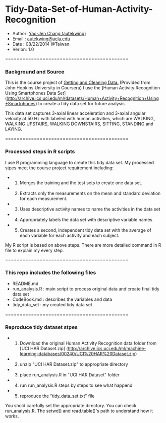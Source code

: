 Tidy-Data-Set-of-Human-Activity-Recognition
===========================================

* Author: [Yao-Jen Chang (autekwing)](https://github.com/autekroy) 
* Email : autekwing@ucla.edu
* Date  : 08/22/2014 @Taiwan
* Verion: 1.0

===========================================
### Background and Source
This is the course project of [Getting and Cleaning Data.](https://www.coursera.org/course/getdata) (Provided from John Hopkins University in Coursera) I use the [Human Activity Recognition Using Smartphones Data Set] (http://archive.ics.uci.edu/ml/datasets/Human+Activity+Recognition+Using+Smartphones) to create a tidy data set for future analysis.

This data set captures 3-axial linear acceleration and 3-axial angular velocity at 50 Hz with labeled with human activities, which are WALKING, WALKING UPSTAIRS, WALKING DOWNSTAIRS, SITTING, STANDING and LAYING.

===========================================
### Processed steps in R scripts
I use R programming language to create this tidy data set. 
My processed stpes meet the course project requirement including:
* 1. Merges the training and the test sets to create one data set.
* 2. Extracts only the measurements on the mean and standard deviation for each measurement. 
* 3. Uses descriptive activity names to name the activities in the data set
* 4. Appropriately labels the data set with descriptive variable names. 
* 5. Creates a second, independent tidy data set with the average of each variable for each activity and each subject. 

My R script is based on above steps. There are more detailed command in R file to explain my every step.

===========================================
### This repo includes the following files
* README.md
* run_analysis.R : main script to process original data and create final tidy data set
* CodeBook.md : describes the variables and data
* tidy_data_set : my created tidy data set

===========================================
### Reproduce tidy dataset stpes
* 1. Download the original Human Activity Recognition data folder from [UCI HAR Dataset.zip] (http://archive.ics.uci.edu/ml/machine-learning-databases/00240/UCI%20HAR%20Dataset.zip)
* 2. unzip "UCI HAR Dataset.zip" to appropriate directory
* 3. place run_analysis.R in "UCI HAR Dataset" folder
* 4. run run_analysis.R steps by steps to see what happend
* 5. reproduce the "tidy_data_set.txt" file

You shold carefully set the appropriate directory. You can check run_analysis.R. The setwd() and read.table()'s path to understand how it works.


